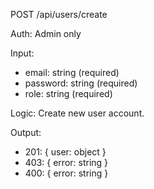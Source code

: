 POST /api/users/create

Auth: Admin only

Input:

- email: string (required)
- password: string (required)
- role: string (required)

Logic: Create new user account.

Output:

- 201: { user: object }
- 403: { error: string }
- 400: { error: string }
